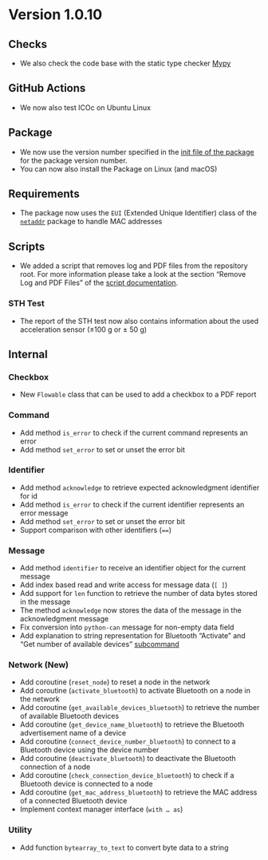 # Version 1.0.10

## Checks

- We also check the code base with the static type checker [Mypy](https://mypy.readthedocs.io)

## GitHub Actions

- We now also test ICOc on Ubuntu Linux

## Package

- We now use the version number specified in the [init file of the package](../../mytoolit/__init__.py) for the package version number.
- You can now also install the Package on Linux (and macOS)

## Requirements

- The package now uses the `EUI` (Extended Unique Identifier) class of the [`netaddr`](https://netaddr.readthedocs.io) package to handle MAC addresses

## Scripts

- We added a script that removes log and PDF files from the repository root. For more information please take a look at the section “Remove Log and PDF Files” of the [script documentation](../Scripts.md).

### STH Test

- The report of the STH test now also contains information about the used acceleration sensor (±100 g or ± 50 g)

## Internal

### Checkbox

- New `Flowable` class that can be used to add a checkbox to a PDF report

### Command

- Add method `is_error` to check if the current command represents an error
- Add method `set_error` to set or unset the error bit

### Identifier

- Add method `acknowledge` to retrieve expected acknowledgment identifier for id
- Add method `is_error` to check if the current identifier represents an error message
- Add method `set_error` to set or unset the error bit
- Support comparison with other identifiers (`==`)

### Message

- Add method `identifier` to receive an identifier object for the current message
- Add index based read and write access for message data (`[ ]`)
- Add support for `len` function to retrieve the number of data bytes stored in the message
- The method `acknowledge` now stores the data of the message in the acknowledgment message
- Fix conversion into `python-can` message for non-empty data field
- Add explanation to string representation for Bluetooth “Activate” and “Get number of available devices” [subcommand](https://mytoolit.github.io/Documentation/#value:bluetooth-subcommand)

### Network (New)

- Add coroutine (`reset_node`) to reset a node in the network
- Add coroutine (`activate_bluetooth`) to activate Bluetooth on a node in the network
- Add coroutine (`get_available_devices_bluetooth`) to retrieve the number of available Bluetooth devices
- Add coroutine (`get_device_name_bluetooth`) to retrieve the Bluetooth advertisement name of a device
- Add coroutine (`connect_device_number_bluetooth`) to connect to a Bluetooth device using the device number
- Add coroutine (`deactivate_bluetooth`) to deactivate the Bluetooth connection of a node
- Add coroutine (`check_connection_device_bluetooth`) to check if a Bluetooth device is connected to a node
- Add coroutine (`get_mac_address_bluetooth`) to retrieve the MAC address of a connected Bluetooth device
- Implement context manager interface (`with … as`)

### Utility

- Add function `bytearray_to_text` to convert byte data to a string
